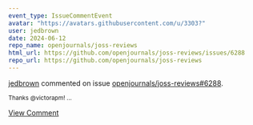 ```yaml
---
event_type: IssueCommentEvent
avatar: "https://avatars.githubusercontent.com/u/3303?"
user: jedbrown
date: 2024-06-12
repo_name: openjournals/joss-reviews
html_url: https://github.com/openjournals/joss-reviews/issues/6288
repo_url: https://github.com/openjournals/joss-reviews
---
```


<a href='https://github.com/jedbrown' target='_blank'>jedbrown</a> commented on issue <a href='https://github.com/openjournals/joss-reviews/issues/6288' target='_blank'>openjournals/joss-reviews#6288</a>.

<small>Thanks @victorapm!...</small>

<a href='https://github.com/openjournals/joss-reviews/issues/6288' target='_blank'>View Comment</a>